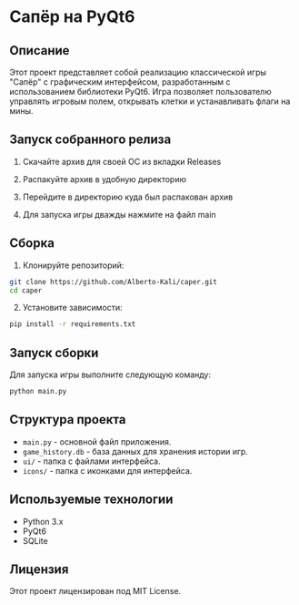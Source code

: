# Сапёр на PyQt6

## Описание
Этот проект представляет собой реализацию классической игры "Сапёр" с графическим интерфейсом, разработанным с использованием библиотеки PyQt6. Игра позволяет пользователю управлять игровым полем, открывать клетки и устанавливать флаги на мины.

## Запуск собранного релиза
1. Скачайте архив для своей ОС из вкладки Releases

2. Распакуйте архив в удобную директорию

3. Перейдите в директорию куда был распакован архив

4. Для запуска игры дважды нажмите на файл main


## Сборка
1. Клонируйте репозиторий:
```bash
git clone https://github.com/Alberto-Kali/caper.git
cd caper
```

2. Установите зависимости:
```bash
pip install -r requirements.txt
```

## Запуск сборки
Для запуска игры выполните следующую команду:

```bash
python main.py
```

## Структура проекта
- `main.py` - основной файл приложения.
- `game_history.db` - база данных для хранения истории игр.
- `ui/` - папка с файлами интерфейса.
- `icons/` - папка с иконками для интерфейса.

## Используемые технологии
- Python 3.x
- PyQt6
- SQLite

## Лицензия
Этот проект лицензирован под MIT License.
